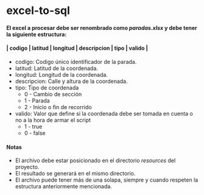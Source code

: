 # excel-to-sql


#### El excel a procesar debe ser renombrado como *paradas.xlsx* y debe tener la siguiente estructura:

#### | codigo | latitud | longitud | descripcion | tipo | valido |

- codigo: Codigo único identificador de la parada.
- latitud: Latitud de la coordenada.
- longitud: Longitud de la coordenada.
- descripcion: Calle y altura de la coordenada.
- tipo: Tipo de coordenada
  - 0 - Cambio de sección
  - 1 - Parada
  - 2 - Inicio o fin de recorrido
- valido: Valor que define si la coordenada debe ser tomada en cuenta o no a la hora de armar el script
  - 1 - true
  - 0 - false

#### Notas
- El archivo debe estar posicionado en el directorio *resources* del proyecto.
- El resultado se generará en el mismo directorio.
- El archivo puede tener más de una solapa, siempre y cuando respeten la estructura anteriormente mencionada.